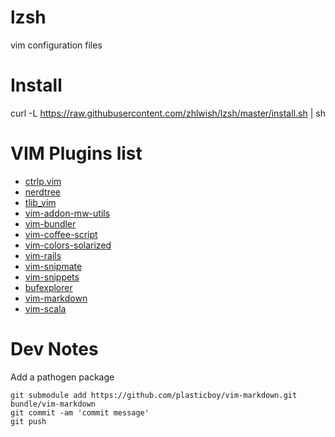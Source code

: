 lzsh
====

vim configuration files


Install
=====

   curl -L https://raw.githubusercontent.com/zhlwish/lzsh/master/install.sh | sh 

VIM Plugins list
=====

* [ctrlp.vim](https://github.com/kien/ctrlp.vim.git)
* [nerdtree](https://github.com/scrooloose/nerdtree.git)
* [tlib_vim](https://github.com/tomtom/tlib_vim.git)
* [vim-addon-mw-utils](https://github.com/MarcWeber/vim-addon-mw-utils.git)
* [vim-bundler](https://github.com/tpope/vim-bundler.git)
* [vim-coffee-script](https://github.com/kchmck/vim-coffee-script.git)
* [vim-colors-solarized](https://github.com/altercation/vim-colors-solarized.git)
* [vim-rails](https://github.com/tpope/vim-rails.git)
* [vim-snipmate](https://github.com/garbas/vim-snipmate.git)
* [vim-snippets](https://github.com/honza/vim-snippets.git)
* [bufexplorer](https://github.com/corntrace/bufexplorer.git)
* [vim-markdown](https://github.com/plasticboy/vim-markdown.git)
* [vim-scala](https://github.com/derekwyatt/vim-scala.git)

Dev Notes
====

Add a pathogen package

    git submodule add https://github.com/plasticboy/vim-markdown.git bundle/vim-markdown
    git commit -am 'commit message'
    git push
    

